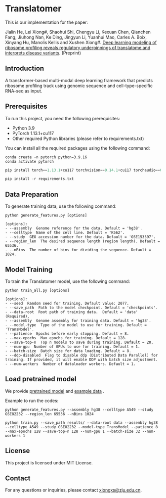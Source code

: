 # Translatomer
This is our implementation for the paper:

Jialin He, Lei Xiong#, Shaohui Shi, Chengyu Li, Kexuan Chen, Qianchen Fang, Jiuhong Nan, Ke Ding, Jingyun Li, Yuanhui Mao, Carles A. Boix, Xinyang Hu, Manolis Kellis and Xushen Xiong#. [Deep learning modeling of ribosome profiling reveals regulatory underpinnings of translatome and interprets disease variants](https://www.biorxiv.org/content/10.1101/2024.02.26.582217v1).
(Preprint)

## Introduction
A transformer-based multi-modal deep learning framework that predicts ribosome profiling track using genomic sequence and cell-type-specific RNA-seq as input.

## Prerequisites
To run this project, you need the following prerequisites:
- Python 3.9
- PyTorch 1.13.1+cu117
- Other required Python libraries (please refer to requirements.txt)

You can install all the required packages using the following command:
```
conda create -n pytorch python=3.9.16
conda activate pytorch
```
```python
pip install torch==1.13.1+cu117 torchvision==0.14.1+cu117 torchaudio==0.13.1 --extra-index-url https://download.pytorch.org/whl/cu117
```
```python
pip install -r requirements.txt 
```

## Data Preparation
To generate training data, use the following command:
```
python generate_features.py [options]

[options]:
- --assembly  Genome reference for the data. Default = 'hg38'.
- --celltype  Name of the cell line. Default = 'K562'.
- --study  GEO accession number for the data. Default = 'GSE153597'.
- --region_len  The desired sequence length (region length). Default = 65536.
- --nBins  The number of bins for dividing the sequence. Default = 1024.

```

## Model Training
To train the Translatomer model, use the following command:
```
python train_all.py [options]

[options]:
- --seed  Random seed for training. Default value: 2077.
- --save_path  Path to the model checkpoint. Default = 'checkpoints'.
- --data-root  Root path of training data.  Default = 'data' (Required).
- --assembly  Genome assembly for training data. Default = 'hg38'.
- --model-type  Type of the model to use for training. Default = 'TransModel'.
- --patience  Epochs before early stopping. Default = 8.
- --max-epochs  Max epochs for training. Default = 128.
- --save-top-n  Top n models to save during training. Default = 20.
- --num-gpu  Number of GPUs to use for training. Default = 1.
- --batch-size  Batch size for data loading. Default = 8.
- --ddp-disabled  Flag to disable ddp (Distributed Data Parallel) for training. If provided, it will enable DDP with batch size adjustment.
- --num-workers  Number of dataloader workers. Default = 1.
```

## Load pretrained model
We provide [pretrained model](https://zjueducn-my.sharepoint.com/:u:/g/personal/xiongxs_zju_edu_cn/EQi7_h2XzLFDlM3lB_O2eTsBqg6sW1yQj4rm2FBhUcOLJA?e=aQAsHj) and [example data](https://zjueducn-my.sharepoint.com/:f:/g/personal/xiongxs_zju_edu_cn/EqgMcYc6CIVNs1fTMB00lHcB5K1AkEFDSnKsZU0F62kObQ?e=Lfppwl) .

Example to run the codes:
```
python generate_features.py --assembly hg38 --celltype A549 --study GSE82232 --region_len 65536 --nBins 1024
```
```
python train.py --save_path results/ --data-root data --assembly hg38 --celltype A549 --study GSE82232 --model-type TransModel --patience 8 --max-epochs 128 --save-top-n 128 --num-gpu 1 --batch-size 32 --num-workers 1
```

## License
This project is licensed under MIT License.

## Contact
For any questions or inquiries, please contact xiongxs@zju.edu.cn.
